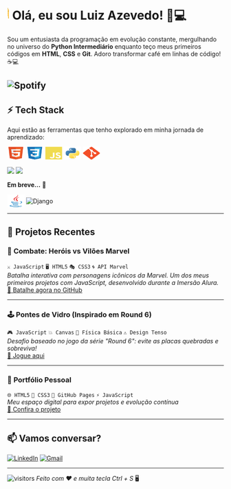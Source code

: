# <img src="https://raw.githubusercontent.com/ABSphreak/ABSphreak/master/gifs/Hi.gif" height="32px" width="5px"> Olá, eu sou Luiz Azevedo! 👨💻

Sou um entusiasta da programação em evolução constante, mergulhando no universo do **Python Intermediário** enquanto teço meus primeiros códigos em **HTML**, **CSS** e **Git**. Adoro transformar café em linhas de código! ☕️💻  

![Spotify](https://img.shields.io/badge/Spotify-1ED760?&style=for-the-badge&logo=spotify&logoColor=white)
---

## ⚡ Tech Stack

Aqui estão as ferramentas que tenho explorado em minha jornada de aprendizado:

<div style="display: inline_block">
  <img align="center" alt="HTML" height="30" width="40" src="https://raw.githubusercontent.com/devicons/devicon/master/icons/html5/html5-original.svg">
  <img align="center" alt="CSS" height="30" width="40" src="https://raw.githubusercontent.com/devicons/devicon/master/icons/css3/css3-original.svg">
  <img align="center" alt="JavaScript" height="30" width="40" src="https://raw.githubusercontent.com/devicons/devicon/master/icons/javascript/javascript-plain.svg">
  <img align="center" alt="Js" height="30" width="40" src="https://raw.githubusercontent.com/devicons/devicon/master/icons/python/python-original.svg">
  <img align="center" alt="PHP" height="30" width="40" src="https://raw.githubusercontent.com/devicons/devicon/master/icons/git/git-original.svg">
</div><br>

<div>
  <img height="140em" src="https://github-readme-stats.vercel.app/api?username=Henriluiz&show_icons=true&theme=dracula">
  <img height="140em" src="https://github-readme-stats.vercel.app/api/top-langs/?username=Henriluiz&layout=compact&langs_count=6&theme=dracula">
</div>


**Em breve...** 🚀 
<div style="display: inline_block">
  <img align="center" alt="JAVA" height="30" width="40" src="https://raw.githubusercontent.com/devicons/devicon/master/icons/java/java-original.svg">
  <img align="center" alt="Django" height="30" width="40" src="https://static.djangoproject.com/img/logos/django-logo-positive.svg">
</div>

---

## 🚀 Projetos Recentes

### 🦸 **Combate: Heróis vs Vilões Marvel**  
`⚔️ JavaScript` `🖥️ HTML5` `🎭 CSS3` `🌀 API Marvel`  
*Batalha interativa com personagens icônicos da Marvel. Um dos meus primeiros projetos com JavaScript, desenvolvido durante a Imersão Alura.*  
[🔗 Batalhe agora no GitHub](https://github.com/Henriluiz/cabo_de_guerra)  

---

### 🕹️ **Pontes de Vidro (Inspirado em Round 6)**  
`🎮 JavaScript` `💥 Canvas` `🌉 Física Básica` `⚠️ Design Tenso`  
*Desafio baseado no jogo da série "Round 6": evite as placas quebradas e sobreviva!*  
[🔗 Jogue aqui](https://github.com/Henriluiz/ponte_vidro)  

---

### 🎨 **Portfólio Pessoal**  
`🌐 HTML5` `🎨 CSS3` `🚀 GitHub Pages` `⚡ JavaScript`  
*Meu espaço digital para expor projetos e evolução contínua*  
[🔗 Confira o projeto](https://seu-link-portfolio.com)  

---

## 📫 Vamos conversar?

[![LinkedIn](https://img.shields.io/badge/LinkedIn-0077B5?style=for-the-badge&logo=linkedin&logoColor=white)](https://www.linkedin.com/in/luiz-azevedo-596092356/) 
[![Gmail](https://img.shields.io/badge/Gmail-D14836?style=for-the-badge&logo=gmail&logoColor=white)](mailto:seuemail@example.com)

---

![visitors](https://visitor-badge.glitch.me/badge?page_id=Henriluiz.Henriluiz)
*Feito com ❤️ e muita tecla Ctrl + S* 🖥️
